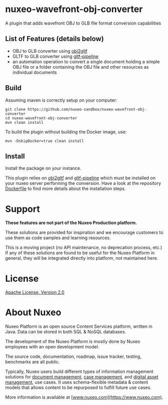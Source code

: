 nuxeo-wavefront-obj-converter
===================

A plugin that adds wavefront OBJ to GLB file format conversion capabilities

## List of Features (details below)

- OBJ to GLB converter using [obj2gltf](https://github.com/CesiumGS/obj2gltf)
- GLTF to GLB converter using [gltf-pipeline](https://github.com/CesiumGS/gltf-pipeline)
- an automation operation to convert a single document holding a simple OBJ file or a folder containing the OBJ file and other resources as individual documents

## Build

Assuming maven is correctly setup on your computer:

```
git clone https://github.com/nuxeo-sandbox/nuxeo-wavefront-obj-converter
cd nuxeo-wavefront-obj-converter
mvn clean install
```

To build the plugin without building the Docker image, use:

```
mvn -DskipDocker=true clean install
```

## Install

Install the package on your instance.

This plugin relies on [obj2gltf](https://github.com/CesiumGS/obj2gltf) and [gltf-pipeline](https://github.com/CesiumGS/gltf-pipeline) which must be installed on your nuxeo server performing the conversion. 
Have a look at the repository [Dockerfile](https://github.com/nuxeo-sandbox/nuxeo-wavefront-obj-converter/blob/master/nuxeo-wavefront-obj-converter-docker/Dockerfile) to find more details about the installation steps.

# Support

**These features are not part of the Nuxeo Production platform.**

These solutions are provided for inspiration and we encourage customers to use them as code samples and learning resources.

This is a moving project (no API maintenance, no deprecation process, etc.) If any of these solutions are found to be useful for the Nuxeo Platform in general, they will be integrated directly into platform, not maintained here.

# License

[Apache License, Version 2.0](http://www.apache.org/licenses/LICENSE-2.0.html)

# About Nuxeo

Nuxeo Platform is an open source Content Services platform, written in Java. Data can be stored in both SQL & NoSQL databases.

The development of the Nuxeo Platform is mostly done by Nuxeo employees with an open development model.

The source code, documentation, roadmap, issue tracker, testing, benchmarks are all public.

Typically, Nuxeo users build different types of information management solutions for [document management](https://www.nuxeo.com/solutions/document-management/), [case management](https://www.nuxeo.com/solutions/case-management/), and [digital asset management](https://www.nuxeo.com/solutions/dam-digital-asset-management/), use cases. It uses schema-flexible metadata & content models that allows content to be repurposed to fulfill future use cases.

More information is available at [www.nuxeo.com](https://www.nuxeo.com).
